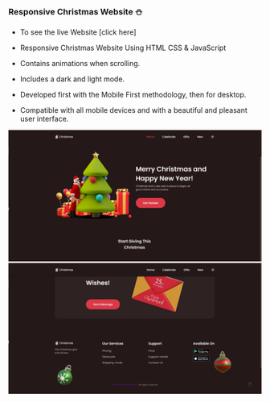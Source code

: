 ### Responsive Christmas Website ⛄️

- To see the live Website [click here]

- Responsive Christmas Website Using HTML CSS & JavaScript
- Contains animations when scrolling.
- Includes a dark and light mode.
- Developed first with the Mobile First methodology, then for desktop.
- Compatible with all mobile devices and with a beautiful and pleasant user interface.

![preview img](/preview.jpg)
![preview img](/preview2.jpg)
